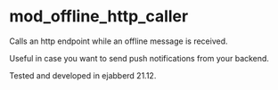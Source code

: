 # mod_offline_http_caller

Calls an http endpoint while an offline message is received.

Useful in case you want to send push notifications from your backend.

Tested and developed in ejabberd 21.12.


